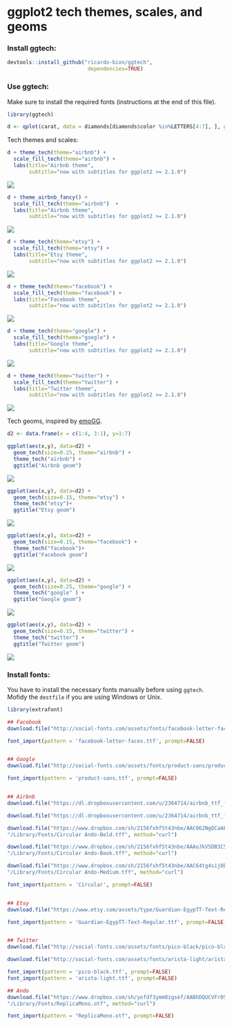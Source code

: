 # ggplot2 tech themes, scales, and geoms




### Install ggtech:


```r
devtools::install_github("ricardo-bion/ggtech", 
                          dependencies=TRUE)
```

### Use ggtech:

Make sure to install the required fonts (instructions at the end of this file).


```r
library(ggtech)

d <- qplot(carat, data = diamonds[diamonds$color %in%LETTERS[4:7], ], geom = "histogram", bins=30, fill = color)
```


Tech themes and scales:


```r
d + theme_tech(theme="airbnb") + 
  scale_fill_tech(theme="airbnb") + 
  labs(title="Airbnb theme", 
       subtitle="now with subtitles for ggplot2 >= 2.1.0")
```

![](README_files/figure-html/unnamed-chunk-3-1.png)


```r
d + theme_airbnb_fancy() + 
  scale_fill_tech(theme="airbnb")  + 
  labs(title="Airbnb theme", 
       subtitle="now with subtitles for ggplot2 >= 2.1.0")
```

![](README_files/figure-html/unnamed-chunk-4-1.png)




```r
d + theme_tech(theme="etsy") + 
  scale_fill_tech(theme="etsy") + 
  labs(title="Etsy theme", 
       subtitle="now with subtitles for ggplot2 >= 2.1.0")
```

![](README_files/figure-html/unnamed-chunk-5-1.png)




```r
d + theme_tech(theme="facebook") +
  scale_fill_tech(theme="facebook") + 
  labs(title="Facebook theme", 
       subtitle="now with subtitles for ggplot2 >= 2.1.0")
```

![](README_files/figure-html/unnamed-chunk-6-1.png)



```r
d + theme_tech(theme="google") + 
  scale_fill_tech(theme="google") + 
  labs(title="Google theme", 
       subtitle="now with subtitles for ggplot2 >= 2.1.0")
```

![](README_files/figure-html/unnamed-chunk-7-1.png)



```r
d + theme_tech(theme="twitter") + 
  scale_fill_tech(theme="twitter") + 
  labs(title="Twitter theme", 
       subtitle="now with subtitles for ggplot2 >= 2.1.0")
```

![](README_files/figure-html/unnamed-chunk-8-1.png)



Tech geoms, inspired by [emoGG](https://github.com/dill/emoGG).



```r
d2 <- data.frame(x = c(1:4, 3:1), y=1:7)
```



```r
ggplot(aes(x,y), data=d2) + 
  geom_tech(size=0.25, theme="airbnb") + 
  theme_tech("airbnb") +
  ggtitle("Airbnb geom")
```

![](README_files/figure-html/unnamed-chunk-10-1.png)



```r
ggplot(aes(x,y), data=d2) + 
  geom_tech(size=0.15, theme="etsy") + 
  theme_tech("etsy")+
  ggtitle("Etsy geom")
```

![](README_files/figure-html/unnamed-chunk-11-1.png)


```r
ggplot(aes(x,y), data=d2) + 
  geom_tech(size=0.15, theme="facebook") + 
  theme_tech("facebook")+
  ggtitle("Facebook geom")
```

![](README_files/figure-html/unnamed-chunk-12-1.png)



```r
ggplot(aes(x,y), data=d2) + 
  geom_tech(size=0.25, theme="google") + 
  theme_tech("google" ) +
  ggtitle("Google geom")
```

![](README_files/figure-html/unnamed-chunk-13-1.png)



```r
ggplot(aes(x,y), data=d2) + 
  geom_tech(size=0.15, theme="twitter") + 
  theme_tech("twitter") +
  ggtitle("Twitter geom")
```

![](README_files/figure-html/unnamed-chunk-14-1.png)



### Install fonts:

You have to install the necessary fonts manually before using `ggtech`. Mofidy the `destfile` if you are using Windows or Unix.



```r
library(extrafont)

## Facebook 
download.file("http://social-fonts.com/assets/fonts/facebook-letter-faces/facebook-letter-faces.ttf", "/Library/Fonts/facebook-letter-faces.ttf", method="curl")

font_import(pattern = 'facebook-letter-faces.ttf', prompt=FALSE)


## Google 
download.file("http://social-fonts.com/assets/fonts/product-sans/product-sans.ttf", "/Library/Fonts/product-sans.ttf", method="curl")

font_import(pattern = 'product-sans.ttf', prompt=FALSE)


## Airbnb 
download.file("https://dl.dropboxusercontent.com/u/2364714/airbnb_ttf_fonts/Circular%20Air-Medium%203.46.45%20PM.ttf", "/Library/Fonts/Circular Air-Medium 3.46.45 PM.ttf", method="curl")

download.file("https://dl.dropboxusercontent.com/u/2364714/airbnb_ttf_fonts/Circular%20Air-Bold%203.46.45%20PM.ttf", "/Library/Fonts/Circular Air-Bold 3.46.45 PM.ttf", method="curl")

download.file("https://www.dropbox.com/sh/2156fxhf5t43nbe/AAC062NgDCaAPZ1RNhrc9l51a/circularstd-bold.ttf?dl=0",
"/Library/Fonts/Circular Ando-Bold.tff", method="curl")

download.file("https://www.dropbox.com/sh/2156fxhf5t43nbe/AAAoJkV5DB3C5-rwpq7SFhDUa/CircularStd-Book.ttf?dl=0",
"/Library/Fonts/Circular Ando-Book.tff", method="curl")

download.file("https://www.dropbox.com/sh/2156fxhf5t43nbe/AAC64tg4sijObd-nqjoE4yrsa/circularstd-medium.ttf?dl=0",
"/Library/Fonts/Circular Ando-Medium.tff", method="curl")

font_import(pattern = 'Circular', prompt=FALSE)


## Etsy 
download.file("https://www.etsy.com/assets/type/Guardian-EgypTT-Text-Regular.ttf", "/Library/Fonts/Guardian-EgypTT-Text-Regular.ttf", method="curl")

font_import(pattern = 'Guardian-EgypTT-Text-Regular.ttf', prompt=FALSE)


## Twitter 
download.file("http://social-fonts.com/assets/fonts/pico-black/pico-black.ttf", "/Library/Fonts/pico-black.ttf", method="curl")

download.file("http://social-fonts.com/assets/fonts/arista-light/arista-light.ttf", "/Library/Fonts/arista-light.ttf", method="curl")

font_import(pattern = 'pico-black.ttf', prompt=FALSE)
font_import(pattern = 'arista-light.ttf', prompt=FALSE)

## Ando
download.file("https://www.dropbox.com/sh/yofdf3ymm8zgsef/AABhDQUCVFr05fbYyWluCLPha/ReplicaMono.otf?dl=0",
"/Library/Fonts/ReplicaMono.otf", method="curl")

font_import(pattern = "ReplicaMono.otf", prompt=FALSE)
```
